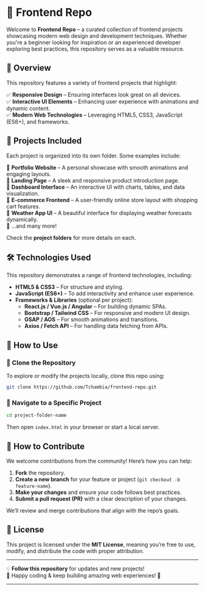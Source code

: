 # 🌟 Frontend Repo  

Welcome to **Frontend Repo** – a curated collection of frontend projects showcasing modern web design and development techniques. Whether you're a beginner looking for inspiration or an experienced developer exploring best practices, this repository serves as a valuable resource.  

## 🚀 Overview  

This repository features a variety of frontend projects that highlight:  

✅ **Responsive Design** – Ensuring interfaces look great on all devices.  
✅ **Interactive UI Elements** – Enhancing user experience with animations and dynamic content.  
✅ **Modern Web Technologies** – Leveraging HTML5, CSS3, JavaScript (ES6+), and frameworks.  

## 📂 Projects Included  

Each project is organized into its own folder. Some examples include:  

📌 **Portfolio Website** – A personal showcase with smooth animations and engaging layouts.  
📌 **Landing Page** – A sleek and responsive product introduction page.  
📌 **Dashboard Interface** – An interactive UI with charts, tables, and data visualization.  
📌 **E-commerce Frontend** – A user-friendly online store layout with shopping cart features.  
📌 **Weather App UI** – A beautiful interface for displaying weather forecasts dynamically.  
📌 ...and many more!  

Check the **project folders** for more details on each.  

## 🛠️ Technologies Used  

This repository demonstrates a range of frontend technologies, including:  

- **HTML5 & CSS3** – For structure and styling.  
- **JavaScript (ES6+)** – To add interactivity and enhance user experience.  
- **Frameworks & Libraries** (optional per project):  
  - **React.js / Vue.js / Angular** – For building dynamic SPAs.  
  - **Bootstrap / Tailwind CSS** – For responsive and modern UI design.  
  - **GSAP / AOS** – For smooth animations and transitions.  
  - **Axios / Fetch API** – For handling data fetching from APIs.  

## 🎯 How to Use  

### 🔹 Clone the Repository  

To explore or modify the projects locally, clone this repo using:  

```sh
git clone https://github.com/Tchambia/frontend-repo.git
```

### 🔹 Navigate to a Specific Project  

```sh
cd project-folder-name
```

Then open `index.html` in your browser or start a local server.  

## 🤝 How to Contribute  

We welcome contributions from the community! Here’s how you can help:  

1. **Fork** the repository.  
2. **Create a new branch** for your feature or project (`git checkout -b feature-name`).  
3. **Make your changes** and ensure your code follows best practices.  
4. **Submit a pull request (PR)** with a clear description of your changes.  

We’ll review and merge contributions that align with the repo’s goals.  

## 📜 License  

This project is licensed under the **MIT License**, meaning you’re free to use, modify, and distribute the code with proper attribution.  

---

💡 **Follow this repository** for updates and new projects!  
🎉 Happy coding & keep building amazing web experiences! 🚀  

---
